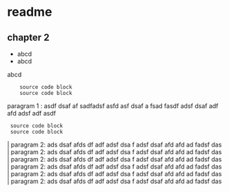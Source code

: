 # readme


## chapter 2

* abcd
* abcd

abcd

		source code block
		source code block

paragram 1 : asdf dsaf af sadfadsf asfd asf dsaf a fsad fasdf adsf dsaf adf afd adsf adf asdf 

	 source code block
	 source code block

| paragram 2: ads dsaf afds df adf adsf dsa f adsf dsaf afd afd ad fadsf das 
| paragram 2: ads dsaf afds df adf adsf dsa f adsf dsaf afd afd ad fadsf das 
| paragram 2: ads dsaf afds df adf adsf dsa f adsf dsaf afd afd ad fadsf das 
| paragram 2: ads dsaf afds df adf adsf dsa f adsf dsaf afd afd ad fadsf das 
| paragram 2: ads dsaf afds df adf adsf dsa f adsf dsaf afd afd ad fadsf das 
| paragram 2: ads dsaf afds df adf adsf dsa f adsf dsaf afd afd ad fadsf das 


